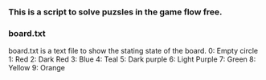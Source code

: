 <h3>This is a script to solve puzsles in the game flow free.</h3>

<h3>board.txt</h3>
board.txt is a text file to show the stating state of the board.
0: Empty circle 
1: Red
2: Dark Red
3: Blue
4: Teal
5: Dark purple
6: Light Purple
7: Green
8: Yellow
9: Orange
